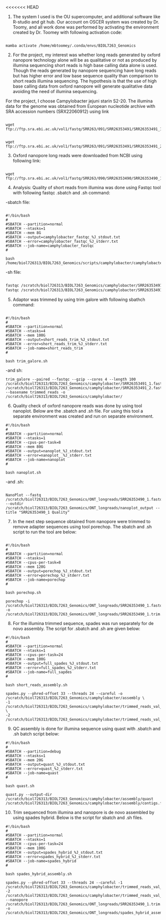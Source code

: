 <<<<<<< HEAD
1. The system I used is the OU supercomputer, and additional software like R-studio and git hub. Our account on OSCER system was created by Dr. Toomy, and all work done was performed by activating the environment created by Dr. Toomey with following activation code:

```bach 

mamba activate /home/mbtoomey/.conda/envs/BIOL7263_Genomics
```

2. For the project, my interest was whether long reads generated by oxford nanopore technology alone will be as qualitative or not as produced by illumina sequencing short reads is high base calling data alone is used. Though the reads generated by nanopore sequencing have long reads but has higher error and low base sequence quality than comparison to short reads illumina sequencing. The hypothesis is that the use of high base calling data from oxford nanopore will generate qualitative data avoiding the need of illumina sequencing.  

For the project, I choose Campylobacter jejuni starin S2-20. The illumina data for the genome was obtained from European nucleotide archive with SRA accession numbers (SRX22060912) using link 

```bach

wget ftp://ftp.sra.ebi.ac.uk/vol1/fastq/SRR263/091/SRR26353491/SRR26353491_1.fastq.gz


wget  ftp://ftp.sra.ebi.ac.uk/vol1/fastq/SRR263/091/SRR26353491/SRR26353491_2.fastq.gz
```



3. Oxford nanopore long reads were downloaded from NCBI using following link:

```bach

wget ftp://ftp.sra.ebi.ac.uk/vol1/fastq/SRR263/090/SRR26353490/SRR26353490_1.fastq.gz
```



4. Analysis: Quality of short reads from illumina was done using Fastqc tool with following fastqc .sbatch and .sh command:

-sbatch file:

```bach

#!/bin/bash
#
#SBATCH --partition=normal
#SBATCH --ntasks=1
#SBATCH --mem 8G
#SBATCH --output=camphylobacter_fastqc_%J_stdout.txt
#SBATCH --error=camphylobacter_fastqc_%J_stderr.txt
#SBATCH --job-name=camphylobacter_fastqc
# 

bash /home/biol726313/BIOL7263_Genomics/scripts/camphylobacter/camphylobacter_fastqc.sh
```


-sh file:

```bash

fastqc /scratch/biol726313/BIOL7263_Genomics/camphylobacter/SRR26353491_1.fastq.gz -o /scratch/biol726313/BIOL7263_Genomics/camphylobacterfastqc_output/
fastqc /scratch/biol726313/BIOL7263_Genomics/camphylobacter/SRR26353491_2.fastq.gz -o /scratch/biol726313/BIOL7263_Genomics/camphylobacterfastqc_output/
```

5. Adaptor was trimmed by using trim galore with following sbathch command:

```bach

#!/bin/bash
#
#SBATCH --partition=normal
#SBATCH --ntasks=4
#SBATCH --mem 100G
#SBATCH --output=short_reads_trim_%J_stdout.txt
#SBATCH --error=short_reads_trim_%J_stderr.txt
#SBATCH --job-name=short_reads_trim
# 

bash trim_galore.sh

```

-and sh: 
```bach 
trim_galore --paired --fastqc --gzip --cores 4 --length 100 /scratch/biol726313/BIOL7263_Genomics/camphylobacter/SRR26353491_1.fastq.gz /scratch/biol726313/BIOL7263_Genomics/camphylobacter/SRR26353491_2.fastq.gz --basename trimmed_reads -o /scratch/biol726313/BIOL7263_Genomics/camphylobacter/
```

6. Quality check of oxford nanopore reads was done by using tool nanoplot. Below are the .sbatch and .sh file. For using this tool a separate environment was created and run on separate environment.

```bach
#!/bin/bash
#
#SBATCH --partition=normal
#SBATCH --ntasks=1
#SBATCH --cpus-per-task=8
#SBATCH --mem 80G
#SBATCH --output=nanoplot_%J_stdout.txt
#SBATCH --error=nanoplot__%J_stderr.txt
#SBATCH --job-name=nanoplot
# 

bash nanoplot.sh

```

-and .sh:
```bach

NanoPlot --fastq /scratch/biol726313/BIOL7263_Genomics/ONT_longreads/SRR26353490_1.fastq.gz --outdir /scratch/biol726313/BIOL7263_Genomics/ONT_longreads/nanoplot_output --title "SRR26353490_1 Quality"
```
7. In the next step sequence obtained from nanopore were trimmed to remove adapter sequences using tool porechop. The sbatch and .sh script to run the tool are below:
```bach

#!/bin/bash
#
#SBATCH --partition=normal
#SBATCH --ntasks=1
#SBATCH --cpus-per-task=8
#SBATCH --mem 120G
#SBATCH --output=porechop_%J_stdout.txt
#SBATCH --error=porechop_%J_stderr.txt
#SBATCH --job-name=porechop
# 

bash porechop.sh
```

```bach
porechop -i /scratch/biol726313/BIOL7263_Genomics/ONT_longreads/SRR26353490_1.fastq.gz -o /scratch/biol726313/BIOL7263_Genomics/ONT_longreads/SRR26353490_1.trim.fastq.gz
```
8. For the illumina trimmed sequence, spades was run separately for de novo assembly. The script for .sbatch and .sh are given below:

```bach
#!/bin/bash
#
#SBATCH --partition=normal
#SBATCH --ntasks=1
#SBATCH --cpus-per-task=24
#SBATCH --mem 100G
#SBATCH --output=full_spades_%J_stdout.txt
#SBATCH --error=full_spades_%J_stderr.txt
#SBATCH --job-name=full_sapdes
# 

bash short_reads_assembly.sh
```
```bach
spades.py --phred-offset 33 --threads 24 --careful -o /scratch/biol726313/BIOL7263_Genomics/camphylobacter/assembly \
-1 /scratch/biol726313/BIOL7263_Genomics/camphylobacter/trimmed_reads_val_1.fq.gz \
-2 /scratch/biol726313/BIOL7263_Genomics/camphylobacter/trimmed_reads_val_2.fq.gz
```
9. QC assembly is done for illumina sequence using quast with .sbatch and .sh batch script below:

```bach
#!/bin/bash
#
#SBATCH --partition=debug
#SBATCH --ntasks=1
#SBATCH --mem 20G
#SBATCH --output=quast_%J_stdout.txt
#SBATCH --error=quast_%J_stderr.txt
#SBATCH --job-name=quast
# 

bash quast.sh

```
```bach
quast.py --output-dir /scratch/biol726313/BIOL7263_Genomics/camphylobacter/assembly/quast /scratch/biol726313/BIOL7263_Genomics/camphylobacter/assembly/contigs.fasta
```
10. Trim sequenced from illumina and nanopore is de novo assembled by using spades hybrid. Below is the script for sbatch and .sh files.

```bach
#!/bin/bash
#
#SBATCH --partition=normal
#SBATCH --ntasks=1
#SBATCH --cpus-per-task=24
#SBATCH --mem 100G
#SBATCH --output=spades_hybrid_%J_stdout.txt
#SBATCH --error=spades_hybrid_%J_stderr.txt
#SBATCH --job-name=spades_hybrid
# 

bash spades_hybrid_assembly.sh
```
```bach
spades.py --phred-offset 33 --threads 24 --careful -1 /scratch/biol726313/BIOL7263_Genomics/camphylobacter/trimmed_reads_val_1.fq.gz -2 /scratch/biol726313/BIOL7263_Genomics/camphylobacter/trimmed_reads_val_2.fq.gz --nanopore /scratch/biol726313/BIOL7263_Genomics/ONT_longreads/SRR26353490_1.trim.fastq.gz -o /scratch/biol726313/BIOL7263_Genomics/ONT_longreads/spades_hybrid_assembly/spades_hybrid_output

```

